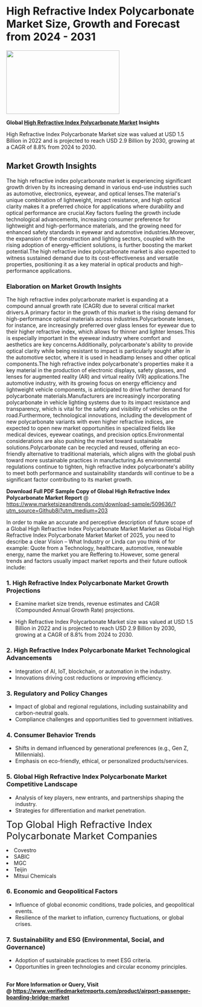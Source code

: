 <H1>High Refractive Index Polycarbonate Market Size, Growth and Forecast from 2024 - 2031</H1><img class="aligncenter size-medium wp-image-584254" src="https://thirdeyenews.in/wp-content/uploads/2024/09/Global-Market-Research-300x168.jpeg" alt="" width="300" height="168" /><p><strong>Global&nbsp;<a href="https://www.marketsizeandtrends.com/download-sample/509636/?utm_source=Github8j?utm_medium=203">High Refractive Index Polycarbonate Market</a> Insights</strong></p><p>High Refractive Index Polycarbonate Market size was valued at USD 1.5 Billion in 2022 and is projected to reach USD 2.9 Billion by 2030, growing at a CAGR of 8.8% from 2024 to 2030.</p><p><h2>Market Growth Insights</h2> The high refractive index polycarbonate market is experiencing significant growth driven by its increasing demand in various end-use industries such as automotive, electronics, eyewear, and optical lenses.The material's unique combination of lightweight, impact resistance, and high optical clarity makes it a preferred choice for applications where durability and optical performance are crucial.Key factors fueling the growth include technological advancements, increasing consumer preference for lightweight and high-performance materials, and the growing need for enhanced safety standards in eyewear and automotive industries.Moreover, the expansion of the construction and lighting sectors, coupled with the rising adoption of energy-efficient solutions, is further boosting the market potential.The high refractive index polycarbonate market is also expected to witness sustained demand due to its cost-effectiveness and versatile properties, positioning it as a key material in optical products and high-performance applications.<h3>Elaboration on Market Growth Insights</h3> The high refractive index polycarbonate market is expanding at a compound annual growth rate (CAGR) due to several critical market drivers.A primary factor in the growth of this market is the rising demand for high-performance optical materials across industries.Polycarbonate lenses, for instance, are increasingly preferred over glass lenses for eyewear due to their higher refractive index, which allows for thinner and lighter lenses.This is especially important in the eyewear industry where comfort and aesthetics are key concerns.Additionally, polycarbonate's ability to provide optical clarity while being resistant to impact is particularly sought after in the automotive sector, where it is used in headlamp lenses and other optical components.The high refractive index polycarbonate's properties make it a key material in the production of electronic displays, safety glasses, and lenses for augmented reality (AR) and virtual reality (VR) applications.The automotive industry, with its growing focus on energy efficiency and lightweight vehicle components, is anticipated to drive further demand for polycarbonate materials.Manufacturers are increasingly incorporating polycarbonate in vehicle lighting systems due to its impact resistance and transparency, which is vital for the safety and visibility of vehicles on the road.Furthermore, technological innovations, including the development of new polycarbonate variants with even higher refractive indices, are expected to open new market opportunities in specialized fields like medical devices, eyewear coatings, and precision optics.Environmental considerations are also pushing the market toward sustainable solutions.Polycarbonate can be recycled and reused, offering an eco-friendly alternative to traditional materials, which aligns with the global push toward more sustainable practices in manufacturing.As environmental regulations continue to tighten, high refractive index polycarbonate's ability to meet both performance and sustainability standards will continue to be a significant factor contributing to its market growth.<p><span class=""><strong>Download Full PDF Sample Copy of Global High Refractive Index Polycarbonate Market Report</strong> @ <a href="https://www.marketsizeandtrends.com/download-sample/509636/?utm_source=Github8j?utm_medium=203" target="_blank">https://www.marketsizeandtrends.com/download-sample/509636/?utm_source=Github8j?utm_medium=203</a></span></p><p>In order to make an accurate and perceptive description of future scope of a Global&nbsp;High Refractive Index Polycarbonate Market Market as Global&nbsp;High Refractive Index Polycarbonate Market Market of 2025, you need to describe a clear Vision &ndash; What Industry or Linda can you think of for example: Quote from a Technology, healthcare, automotive, renewable energy, name the market you are Reffering to.However, some general trends and factors usually impact market reports and their future outlook include:</p><h3>1.&nbsp;<strong>High Refractive Index Polycarbonate Market Growth Projections</strong></h3><ul><li>Examine market size trends, revenue estimates and CAGR (Compounded Annual Growth Rate) projections.</li><li><p>High Refractive Index Polycarbonate Market size was valued at USD 1.5 Billion in 2022 and is projected to reach USD 2.9 Billion by 2030, growing at a CAGR of 8.8% from 2024 to 2030.</p></li></ul><h3>2.&nbsp;<strong>High Refractive Index Polycarbonate Market Technological Advancements</strong></h3><ul><li>Integration of AI, IoT, blockchain, or automation in the industry.</li><li>Innovations driving cost reductions or improving efficiency.</li></ul><h3>3.&nbsp;<strong>Regulatory and Policy Changes</strong></h3><ul><li>Impact of global and regional regulations, including sustainability and carbon-neutral goals.</li><li>Compliance challenges and opportunities tied to government initiatives.</li></ul><h3>4.&nbsp;<strong>Consumer Behavior Trends</strong></h3><ul><li>Shifts in demand influenced by generational preferences (e.g., Gen Z, Millennials).</li><li>Emphasis on eco-friendly, ethical, or personalized products/services.</li></ul><h3>5.&nbsp;<strong>Global High Refractive Index Polycarbonate Market Competitive Landscape</strong></h3><ul><li>Analysis of key players, new entrants, and partnerships shaping the industry.</li><li>Strategies for differentiation and market penetration.</li></ul><p data-pm-slice="1 1 []"><span style="color: inherit; font-family: inherit; font-size: 25px;">Top Global High Refractive Index Polycarbonate Market Companies</span></p><div class="" data-test-id=""><p><li>Covestro</li><li> SABIC</li><li> MGC</li><li> Teijin</li><li> Mitsui Chemicals</li></p></div><h3>6.&nbsp;<strong>Economic and Geopolitical Factors</strong></h3><ul><li>Influence of global economic conditions, trade policies, and geopolitical events.</li><li>Resilience of the market to inflation, currency fluctuations, or global crises.</li></ul><h3>7.&nbsp;<strong>Sustainability and ESG (Environmental, Social, and Governance)</strong></h3><ul><li>Adoption of sustainable practices to meet ESG criteria.</li><li>Opportunities in green technologies and circular economy principles.</li></ul><h2><strong style="font-size: 14px;">For More Information or Query, Visit @&nbsp;</strong><a style="background-color: #ffffff; font-size: 14px;" href="https://www.marketsizeandtrends.com/report/high-refractive-index-polycarbonate-market/" target="_blank">https://www.verifiedmarketreports.com/product/airport-passenger-boarding-bridge-market</a></h2>